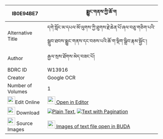 |IB0E94BE7|སྨྱུང་གནས་ཀྱི་ཆོ་ག 
| --- | --- 
|Alternative Title |དགེ་སློང་མ་དཔལ་མོ་ལུགས་ཀྱི་ཐུགས་རྗེ་ཆེན་པོ་ཞལ་བཅུ་གཅིག་པའི་སྒྲུབ་ཐབས་སྨྱུང་གནས་དང་བཅས་པའི་ཆོ་ག་སྡིག་སྒྲིབ་རྣམ་སྦྱོང་།
|Author| རྒྱལ་སྲས་ཐོགས་མེད་བཟང་པོ།
|BDRC ID | W13916
|Creator | Google OCR
|Number of Volumes| 1
|<img width="25" src="https://img.icons8.com/color/25/000000/edit-property.png">Edit Online| [<img width="25" src="https://avatars.githubusercontent.com/u/45091458?s=200&v=4"> Open in Editor](http://editor.openpecha.org/IB0E94BE7)
|<img width="25" src="https://img.icons8.com/fluent/48/000000/download-2.png"/>  Download | [![](https://img.icons8.com/color/20/000000/txt.png)Plain Text](https://github.com/Openpecha/IB0E94BE7/releases/download/v1/nyungne_kyi_choga_plain_IB0E94BE7.zip), [![](https://img.icons8.com/color/20/000000/txt.png)Text with Pagination](https://github.com/Openpecha/IB0E94BE7/releases/download/v1/nyungne_kyi_choga_pages_IB0E94BE7.zip)
|<img width="25" src="https://img.icons8.com/plasticine/100/000000/pictures-folder.png"/>  Source Images | [<img width="25" src="https://library.bdrc.io/icons/BUDA-small.svg"> Images of text file open in BUDA](https://library.bdrc.io/show/bdr:W13916)